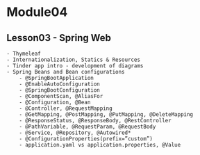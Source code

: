 # Module04

## Lesson03 - Spring Web

    - Thymeleaf
    - Internationalization, Statics & Resources
    - Tinder app intro - development of diagrams
    - Spring Beans and Bean configurations
        - @SpringBootApplication
        - @EnableAutoConfiguration
        - @SpringBootConfiguration
        - @ComponentScan, @AliasFor
        - @Configuration, @Bean
        - @Controller, @RequestMapping
        - @GetMapping, @PostMapping, @PutMapping, @DeleteMapping
        - @ResponseStatus, @ResponseBody, @RestController
        - @PathVariable, @RequestParam, @RequestBody
        - @Service, @Repository, @Autowired*
        - @ConfigurationProperties(prefix=”custom”)
        - application.yaml vs application.properties, @Value